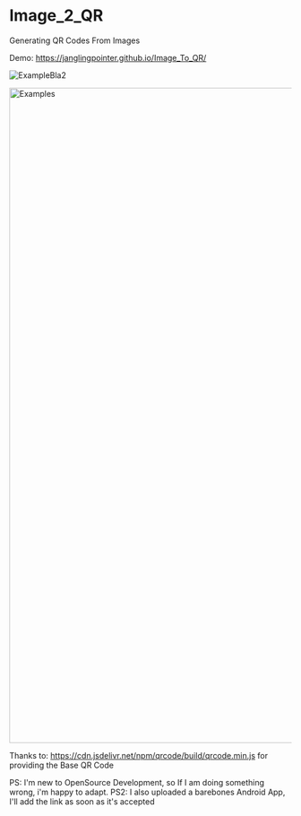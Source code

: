 # Image_2_QR
Generating QR Codes From Images

Demo: https://janglingpointer.github.io/Image_To_QR/

![ExampleBla2](https://github.com/user-attachments/assets/e5301869-0283-4e08-aebb-2669c30f2d69)

<img width="1259" height="1169" alt="Examples" src="https://github.com/user-attachments/assets/4e96dfb0-c66f-47d8-837f-3efb95fbb7fd" />



Thanks to:
https://cdn.jsdelivr.net/npm/qrcode/build/qrcode.min.js for providing the Base QR Code


PS: I'm new to OpenSource Development, so If I am doing something wrong, i'm happy to adapt.
PS2: I also uploaded a barebones Android App, I'll add the link as soon as it's accepted

